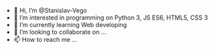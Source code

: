 - 👋 Hi, I’m @Stanislav-Vego
- 👀 I’m interested in programming on Python 3, JS ES6, HTML5, CSS 3
- 🌱 I’m currently learning Web developing
- 💞️ I’m looking to collaborate on ...
- 📫 How to reach me ...

<!---
Stanislav-Vego/Stanislav-Vego is a ✨ special ✨ repository because its `README.md` (this file) appears on your GitHub profile.
You can click the Preview link to take a look at your changes.
--->
